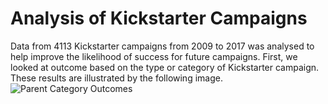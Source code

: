 # Analysis of Kickstarter Campaigns

Data from 4113 Kickstarter campaigns from 2009 to 2017 was analysed to help improve the likelihood of success for future campaigns. First, we looked at outcome based on the type or category of Kickstarter campaign. These results are illustrated by the following image.
    ![Parent Category Outcomes](https://github.com/Alyssa-CG/Module1-Kickstarter-project/blob/master/Parent%20Category%20Outcomes%20Bar%20Chart.png) 
